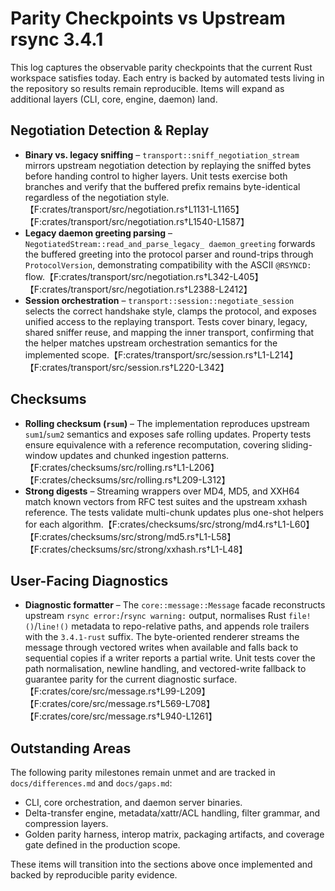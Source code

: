 # Parity Checkpoints vs Upstream rsync 3.4.1

This log captures the observable parity checkpoints that the current Rust
workspace satisfies today. Each entry is backed by automated tests living in
the repository so results remain reproducible. Items will expand as additional
layers (CLI, core, engine, daemon) land.

## Negotiation Detection & Replay

- **Binary vs. legacy sniffing** – `transport::sniff_negotiation_stream` mirrors
  upstream negotiation detection by replaying the sniffed bytes before handing
  control to higher layers. Unit tests exercise both branches and verify that
  the buffered prefix remains byte-identical regardless of the negotiation
  style.【F:crates/transport/src/negotiation.rs†L1131-L1165】【F:crates/transport/src/negotiation.rs†L1540-L1587】
- **Legacy daemon greeting parsing** – `NegotiatedStream::read_and_parse_legacy_
  daemon_greeting` forwards the buffered greeting into the protocol parser and
  round-trips through `ProtocolVersion`, demonstrating compatibility with the
  ASCII `@RSYNCD:` flow.【F:crates/transport/src/negotiation.rs†L342-L405】【F:crates/transport/src/negotiation.rs†L2388-L2412】
- **Session orchestration** – `transport::session::negotiate_session` selects
  the correct handshake style, clamps the protocol, and exposes unified access
  to the replaying transport. Tests cover binary, legacy, shared sniffer reuse,
  and mapping the inner transport, confirming that the helper matches upstream
  orchestration semantics for the implemented scope.【F:crates/transport/src/session.rs†L1-L214】【F:crates/transport/src/session.rs†L220-L342】

## Checksums

- **Rolling checksum (`rsum`)** – The implementation reproduces upstream
  `sum1`/`sum2` semantics and exposes safe rolling updates. Property tests ensure
  equivalence with a reference recomputation, covering sliding-window updates
  and chunked ingestion patterns.【F:crates/checksums/src/rolling.rs†L1-L206】【F:crates/checksums/src/rolling.rs†L209-L312】
- **Strong digests** – Streaming wrappers over MD4, MD5, and XXH64 match known
  vectors from RFC test suites and the upstream xxhash reference. The tests
  validate multi-chunk updates plus one-shot helpers for each algorithm.【F:crates/checksums/src/strong/md4.rs†L1-L60】【F:crates/checksums/src/strong/md5.rs†L1-L58】【F:crates/checksums/src/strong/xxhash.rs†L1-L48】

## User-Facing Diagnostics

- **Diagnostic formatter** – The `core::message::Message` facade reconstructs
  upstream `rsync error:`/`rsync warning:` output, normalises Rust
  `file!()`/`line!()` metadata to repo-relative paths, and appends role trailers
  with the `3.4.1-rust` suffix. The byte-oriented renderer streams the message
  through vectored writes when available and falls back to sequential copies if
  a writer reports a partial write. Unit tests cover the path normalisation,
  newline handling, and vectored-write fallback to guarantee parity for the
  current diagnostic surface.【F:crates/core/src/message.rs†L99-L209】【F:crates/core/src/message.rs†L569-L708】【F:crates/core/src/message.rs†L940-L1261】

## Outstanding Areas

The following parity milestones remain unmet and are tracked in
`docs/differences.md` and `docs/gaps.md`:

- CLI, core orchestration, and daemon server binaries.
- Delta-transfer engine, metadata/xattr/ACL handling, filter grammar, and
  compression layers.
- Golden parity harness, interop matrix, packaging artifacts, and coverage gate
  defined in the production scope.

These items will transition into the sections above once implemented and backed
by reproducible parity evidence.
